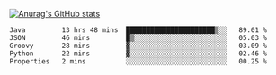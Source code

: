 [![Anurag's GitHub stats](https://github-readme-stats.vercel.app/api?username=sebasphere&count_private=true&theme=tokyonight)](https://github.com/anuraghazra/github-readme-stats)

<!--START_SECTION:waka-->
```text
Java         13 hrs 48 mins  ██████████████████████▒░░   89.01 % 
JSON         46 mins         █▒░░░░░░░░░░░░░░░░░░░░░░░   05.03 % 
Groovy       28 mins         ▓░░░░░░░░░░░░░░░░░░░░░░░░   03.09 % 
Python       22 mins         ▓░░░░░░░░░░░░░░░░░░░░░░░░   02.46 % 
Properties   2 mins          ░░░░░░░░░░░░░░░░░░░░░░░░░   00.25 % 
```
<!--END_SECTION:waka-->
